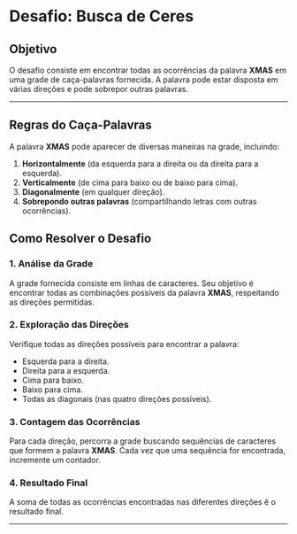 # Desafio: Busca de Ceres

## Objetivo
O desafio consiste em encontrar todas as ocorrências da palavra **XMAS** em uma grade de caça-palavras fornecida. A palavra pode estar disposta em várias direções e pode sobrepor outras palavras.

---

## Regras do Caça-Palavras

A palavra **XMAS** pode aparecer de diversas maneiras na grade, incluindo:

1. **Horizontalmente** (da esquerda para a direita ou da direita para a esquerda).
2. **Verticalmente** (de cima para baixo ou de baixo para cima).
3. **Diagonalmente** (em qualquer direção).
4. **Sobrepondo outras palavras** (compartilhando letras com outras ocorrências).  

## Como Resolver o Desafio

### 1. **Análise da Grade**
A grade fornecida consiste em linhas de caracteres. Seu objetivo é encontrar todas as combinações possíveis da palavra **XMAS**, respeitando as direções permitidas.

### 2. **Exploração das Direções**
Verifique todas as direções possíveis para encontrar a palavra:
- Esquerda para a direita.
- Direita para a esquerda.
- Cima para baixo.
- Baixo para cima.
- Todas as diagonais (nas quatro direções possíveis).

### 3. **Contagem das Ocorrências**
Para cada direção, percorra a grade buscando sequências de caracteres que formem a palavra **XMAS**. Cada vez que uma sequência for encontrada, incremente um contador.

### 4. **Resultado Final**
A soma de todas as ocorrências encontradas nas diferentes direções é o resultado final.

---